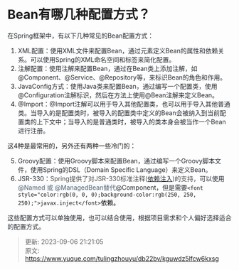 # Bean有哪几种配置方式？

<font style="color:rgb(36, 41, 47);">在Spring框架中，有以下几种常见的Bean配置方式：</font>

1. <font style="color:rgb(36, 41, 47);">XML配置：使用XML文件来配置Bean，通过<bean>元素定义Bean的属性和依赖关系。可以使用Spring的XML命名空间和标签来简化配置。</font>
2. <font style="color:rgb(36, 41, 47);">注解配置：使用注解来配置Bean，通过在Bean类上添加注解，如@Component、@Service、@Repository等，来标识Bean的角色和作用。</font>
3. <font style="color:rgb(36, 41, 47);">JavaConfig方式：使用Java类来配置Bean，通过编写一个配置类，使用@Configuration注解标识，然后在方法上使用@Bean注解来定义Bean。</font>
4. <font style="color:rgb(36, 41, 47);">@Import：</font><font style="color:rgb(36, 41, 47);">@Import注解可以用于导入其他配置类，也可以用于导入其他普通类。当导入的是配置类时，被导入的配置类中定义的Bean会被纳入到当前配置类的上下文中；当导入的是普通类时，被导入的类本身会被当作一个Bean进行注册。</font>

这4种是最常用的，另外还有两种一些冷门的：

5. <font style="color:rgb(36, 41, 47);">Groovy配置：使用Groovy脚本来配置Bean，通过编写一个Groovy脚本文件，使用Spring的DSL（Domain Specific Language）来定义Bean。</font>
6. <font style="color:rgb(36, 41, 47);">JSR-330：</font><font style="color:rgb(77, 77, 77);">Spring提供了对JSR-330标准注释(</font>[<font style="color:rgb(36, 41, 47);">依赖注入</font>](https://so.csdn.net/so/search?q=%E4%BE%9D%E8%B5%96%E6%B3%A8%E5%85%A5&spm=1001.2101.3001.7020)<font style="color:rgb(77, 77, 77);">)的支持，</font><font style="color:rgb(36, 41, 47);">可以使用</font><font style="color:rgb(86, 101, 115);background-color:rgb(246, 248, 250);">@Named 或 @ManagedBean替代</font><font style="color:rgb(36, 41, 47);">@Component，但是需要</font>`<font style="color:rgb(0, 0, 0);background-color:rgb(250, 250, 250);">javax.inject</font>`<font style="color:rgb(0, 0, 0);background-color:rgb(250, 250, 250);">依赖。</font>

<font style="color:rgb(36, 41, 47);">这些配置方式可以单独使用，也可以结合使用，根据项目需求和个人偏好选择适合的配置方式。</font>



> 更新: 2023-09-06 21:21:05  
> 原文: <https://www.yuque.com/tulingzhouyu/db22bv/kguwdz5lfcw6kxsg>